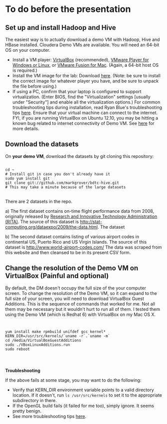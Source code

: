To do before the presentation
=============================

Set up and install Hadoop and Hive
----------------------------------
The easiest way is to actually download a demo VM with Hadoop, Hive and HBase installed. Cloudera Demo VMs are available.
You will need an 64-bit OS on your computer. 
 * Install a VM player: [VirtualBox](https://www.virtualbox.org/wiki/Downloads?elq=2cd90eb19a8d4d2fbd4698478134e333&elqCampaignId=367) (recommended), [VMware Player for Windows or Linux](https://my.vmware.com/web/vmware/free?elq=0e1c89a03b0e48e2a5ce499b194daff4&elqCampaignId=&elq=2cd90eb19a8d4d2fbd4698478134e333&elqCampaignId=367#desktop_end_user_computing/vmware_player/6_0), or [VMware Fusion for Mac](http://www.vmware.com/products/fusion/?elq=2cd90eb19a8d4d2fbd4698478134e333&elqCampaignId=367). (Again, a 64-bit host OS is required.)
 * Install the VM image for the lab: Download [here](https://ccp.cloudera.com/display/SUPPORT/Cloudera's+Hadoop+Demo+VM+for+CDH4). (Note: be sure to install the correct image for whatever player you have, and be sure to unpack the file before using.)
 * If using a PC, confirm that your laptop is configured to support virtualization. (Enter BIOS, find the "Virtualization" settings [usually under "Security"] and enable all the virtualization options.)
 For common troubleshooting tips during installation, read Ryan Blue's troubleshooting tips [here](https://github.com/rdblue/cdk-examples/tree/0.7.0/demo?elq=2cd90eb19a8d4d2fbd4698478134e333&elqCampaignId=367#troubleshooting).
Ensure that your virtual machine can connect to the internet.
FYI, if you are running VirtualBox on Ubuntu 12.10, you may be hitting a known bug related to internet connectivity of Demo VM. See [here](http://askubuntu.com/questions/211603/problems-with-nat-adapater-since-upgrade-to-ubuntu-12-10) for more details.

Download the datasets
---------------------
On **your demo VM**, download the datasets by git cloning this repository:
<pre>
<code>
cd ~
# Install git in case you don't already have it
sudo yum install git
git clone git://github.com/markgrover/bdtc-hive.git
# This may take a minute because of the large datasets
</code>
</pre>
 There are 2 datasets in the repo.

 a) The first dataset contains on-time flight performance data from 2008, originally released by [Research and Innovative Technology Administration (RITA)](http://www.transtats.bts.gov/Fields.asp?Table_ID=236). The source of this dataset is http://stat-computing.org/dataexpo/2009/the-data.html. The dataset 

 b) The second dataset contains listing of various airport codes in continental US, Puerto Rico and US Virgin Islands. The source of this dataset is http://www.world-airport-codes.com/ The data was scraped from this website and then cleansed to be in its present CSV form.


Change the resolution of the Demo VM on VirtualBox (Painful and optional)
-------------------------------------------------------------------------
By default, the DM doesn't occupy the full size of the your computer screen. To change the resolution of the Demo VM, so it can expand to the full size of your screen, you will need to download VirtualBox Guest Additions. 
This is the sequence of commands that worked for me. Not all them may be necessary but it wouldn't hurt to run all of them. I tested them using the Demo VM (which is Redhat 6) with VirtualBox on my Mac OS X.
<code>
<pre>
yum install make rpmbuild unifdef gcc kernel*
KERN_DIR=/usr/src/kernels/`uname -r`.`uname -m`
cd /media/VirtualBoxGuestAdditions
sudo ./VBoxLinuxAdditions.run
sudo reboot
</pre>
</code>

**Troubleshooting**

If the above fails at some stage, you may want to do the following:
 * Verify that KERN_DIR environment variable points to a valid directory location. If it doesn't, run <code>ls /usr/src/kernels</code> to set it to the appropriate subdirectory in there.
 * If the OpenGL build fails (it failed for me too), simply ignore. It seems pretty benign.
 * See more troubleshooting tips [here](http://www.if-not-true-then-false.com/2010/install-virtualbox-guest-additions-on-fedora-centos-red-hat-rhel/comment-page-1/).

